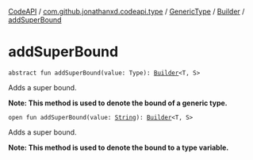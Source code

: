 [CodeAPI](../../../index.md) / [com.github.jonathanxd.codeapi.type](../../index.md) / [GenericType](../index.md) / [Builder](index.md) / [addSuperBound](.)

# addSuperBound

`abstract fun addSuperBound(value: Type): `[`Builder`](index.md)`<T, S>`

Adds a super bound.

**Note: This method is used to denote the bound of a generic type.**

`open fun addSuperBound(value: `[`String`](https://kotlinlang.org/api/latest/jvm/stdlib/kotlin/-string/index.html)`): `[`Builder`](index.md)`<T, S>`

Adds a super bound.

**Note: This method is used to denote the bound to a type variable.**

